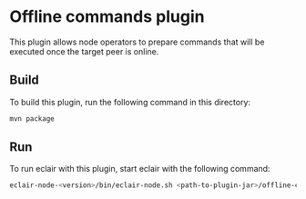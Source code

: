 # Offline commands plugin

This plugin allows node operators to prepare commands that will be executed once the target peer is online.

## Build

To build this plugin, run the following command in this directory:

```sh
mvn package
```

## Run

To run eclair with this plugin, start eclair with the following command:

```sh
eclair-node-<version>/bin/eclair-node.sh <path-to-plugin-jar>/offline-commands-plugin-<version>.jar
```
